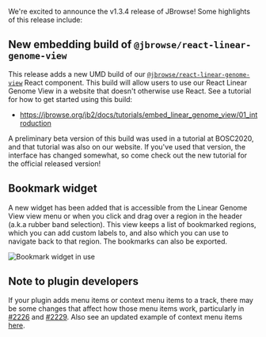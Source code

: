 We're excited to announce the v1.3.4 release of JBrowse! Some highlights of this
release include:

## New embedding build of `@jbrowse/react-linear-genome-view`

This release adds a new UMD build of our
[`@jbrowse/react-linear-genome-view`](https://www.npmjs.com/package/@jbrowse/react-linear-genome-view)
React component. This build will allow users to use our React Linear Genome View
in a website that doesn't otherwise use React. See a tutorial for how to get
started using this build:

- https://jbrowse.org/jb2/docs/tutorials/embed_linear_genome_view/01_introduction

A preliminary beta version of this build was used in a tutorial at BOSC2020, and
that tutorial was also on our website. If you've used that version, the
interface has changed somewhat, so come check out the new tutorial for the
official released version!

## Bookmark widget

A new widget has been added that is accessible from the Linear Genome View view
menu or when you click and drag over a region in the header (a.k.a rubber band
selection). This view keeps a list of bookmarked regions, which you can add
custom labels to, and also which you can use to navigate back to that region.
The bookmarks can also be exported.

![Bookmark widget in use](https://user-images.githubusercontent.com/19295181/130518189-d8fa8904-d52f-45b0-8403-34f08c23740e.gif)

## Note to plugin developers

If your plugin adds menu items or context menu items to a track, there may be
some changes that affect how those menu items work, particularly in
[#2226](https://github.com/GMOD/jbrowse-components/pull/2226) and
[#2229](https://github.com/GMOD/jbrowse-components/pull/2229). Also see an
updated example of context menu items
[here](https://jbrowse.org/jb2/docs/developer_guide#adding-track-context-menu-items).
